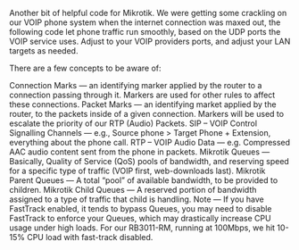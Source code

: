Another bit of helpful code for Mikrotik. We were getting some crackling on our VOIP phone system when the internet connection was maxed out, the following code let phone traffic run smoothly, based on the UDP ports the VOIP service uses. Adjust to your VOIP providers ports, and adjust your LAN targets as needed.

There are a few concepts to be aware of:

Connection Marks — an identifying marker applied by the router to a connection passing through it. Markers are used for other rules to affect these connections.
Packet Marks — an identifying market applied by the router, to the packets inside of a given connection. Markers will be used to escalate the priority of our RTP (Audio) Packets.
SIP – VOIP Control Signalling Channels — e.g., Source phone > Target Phone + Extension, everything about the phone call.
RTP – VOIP Audio Data — e.g. Compressed AAC audio content sent from the phone in packets.
Mikrotik Queues — Basically, Quality of Service (QoS) pools of bandwidth, and reserving speed for a specific type of traffic (VOIP first, web-downloads last).
Mikrotik Parent Queues — A total “pool” of available bandwidth, to be provided to children.
Mikrotik Child Queues — A reserved portion of bandwidth assigned to a type of traffic that child is handling.
Note — If you have FastTrack enabled, it tends to bypass Queues, you may need to disable FastTrack to enforce your Queues, which may drastically increase CPU usage under high loads. For our RB3011-RM, running at 100Mbps, we hit 10-15% CPU load with fast-track disabled.
